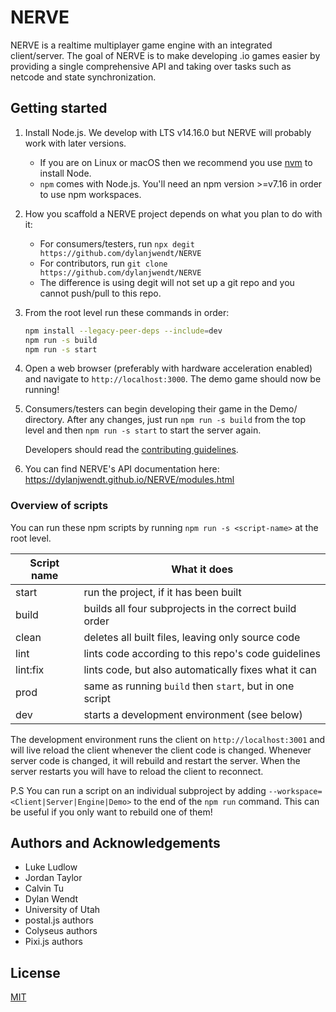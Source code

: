 # NERVE

NERVE is a realtime  multiplayer game engine with an integrated client/server.
The goal of NERVE is to make developing .io games easier by providing a single comprehensive API and taking over tasks
such as netcode and state synchronization.

## Getting started

1. Install Node.js. We develop with LTS v14.16.0 but NERVE will probably work with later versions.
    * If you are on Linux or macOS then we recommend you use [nvm](https://github.com/nvm-sh/nvm) to install Node.
    * `npm` comes with Node.js. You'll need an npm version >=v7.16 in order to use npm workspaces.

2. How you scaffold a NERVE project depends on what you plan to do with it:
    * For consumers/testers, run `npx degit https://github.com/dylanjwendt/NERVE`
    * For contributors, run `git clone https://github.com/dylanjwendt/NERVE`
    * The difference is using degit will not set up a git repo and you cannot push/pull to this repo.

3. From the root level run these commands in order:
    ```bash
    npm install --legacy-peer-deps --include=dev
    npm run -s build
    npm run -s start
    ```

4. Open a web browser (preferably with hardware acceleration enabled) and navigate to `http://localhost:3000`.
The demo game should now be running!

5. Consumers/testers can begin developing their game in the Demo/ directory. After any changes, just run
   `npm run -s build` from the top level and then `npm run -s start` to start the server again.
   
   Developers should read the [contributing guidelines](./CONTRIBUTING.md).

6. You can find NERVE's API documentation here: https://dylanjwendt.github.io/NERVE/modules.html

### Overview of scripts
You can run these npm scripts by running `npm run -s <script-name>` at the root level.

| Script name | What it does                                            |
| ----------- | ------------------------------------------------------- |
| start       | run the project, if it has been built                   |
| build       | builds all four subprojects in the correct build order  |
| clean       | deletes all built files, leaving only source code       |
| lint        | lints code according to this repo's code guidelines     |
| lint:fix    | lints code, but also automatically fixes what it can    |
| prod        | same as running `build` then `start`, but in one script |
| dev         | starts a development environment (see below)            |

The development environment runs the client on `http://localhost:3001` and will live reload the client whenever the
client code is changed. Whenever server code is changed, it will rebuild and restart the server. When the server
restarts you will have to reload the client to reconnect.

P.S You can run a script on an individual subproject by adding `--workspace=<Client|Server|Engine|Demo>` to the end of
the `npm run` command. This can be useful if you only want to rebuild one of them!

## Authors and Acknowledgements

* Luke Ludlow
* Jordan Taylor
* Calvin Tu
* Dylan Wendt
* University of Utah
* postal.js authors
* Colyseus authors
* Pixi.js authors

## License
[MIT](./LICENSE.md)
